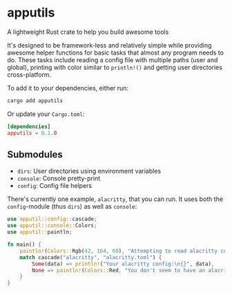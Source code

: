 # apputils
A lightweight Rust crate to help you build awesome tools

It's designed to be framework-less and relatively simple while providing awesome helper functions for basic tasks that almost any program needs to do. These tasks include reading a config file with multiple paths (user and global), printing with color similar to `println!()` and getting user directories cross-platform.

To add it to your dependencies, either run:
```bash
cargo add apputils
```

Or update your `Cargo.toml`:
```toml
[dependencies]
apputils = 0.1.0
```

## Submodules
- `dirs`: User directories using environment variables
- `console`: Console pretty-print
- `config`: Config file helpers

There's currently one example, `alacritty`, that you can run. It uses both the `config`-module (thus `dirs`) as well as `console`:
```rust
use apputil::config::cascade;
use apputil::console::Colors;
use apputil::paintln;

fn main() {
	paintln!(Colors::Rgb(42, 164, 69), "Attempting to read alacritty config file...");
	match cascade("alacritty", "alacritty.toml") {
		Some(data) => println!("Your alacritty config:\n{}", data),
		None => paintln!(Colors::Red, "You don't seem to have an alacritty config!"),
	}
}
```